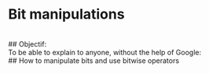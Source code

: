 # Bit manipulations
<br>
## Objectif:
<br>
To be able to explain to anyone, without the help of Google:
<br>
## How to manipulate bits and use bitwise operators
